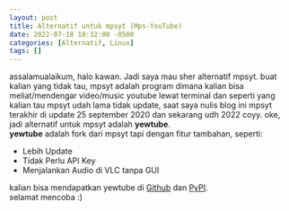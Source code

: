 ```yaml
---
layout: post
title: Alternatif untuk mpsyt (Mps-YouTube)
date: 2022-07-18 18:32:00 -0500
categories: [Alternatif, Linux]
tags: []
--- 
```

assalamualaikum, halo kawan. Jadi saya mau sher alternatif mpsyt.
buat kalian yang tidak tau, mpsyt adalah program dimana kalian bisa meliat/mendengar video/music youtube lewat terminal 
dan seperti yang kalian tau mpsyt udah lama tidak update,
saat saya nulis blog ini mpsyt terakhir di update 25 september 2020 dan sekarang udh 2022 coyy.
oke, jadi alternatif untuk mpsyt adalah **yewtube**.<br>
**yewtube** adalah fork dari mpsyt tapi dengan fitur tambahan, seperti:
- Lebih Update
- Tidak Perlu API Key
- Menjalankan Audio di VLC tanpa GUI

kalian bisa mendapatkan yewtube di [Github](https://github.com/iamtalhaasghar/yewtube/) dan [PyPI](https://pypi.org/project/yewtube/).<br>
selamat mencoba :)
